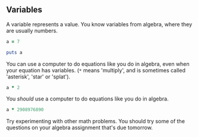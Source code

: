 ## Variables
A variable represents a value. You know variables from algebra, where they are usually numbers.
```ruby
a = 7

puts a
```

You can use a computer to do equations like you do in algebra, even when your equation has variables.  (`*` means 'multiply', and is sometimes called 'asterisk', 'star' or 'splat').
```ruby
a * 2
```

You _should_ use a computer to do equations like you do in algebra.
```ruby
a * 2908976890
```

Try experimenting with other math problems.  You should try some of the questions on your algebra assignment that's due tomorrow.

